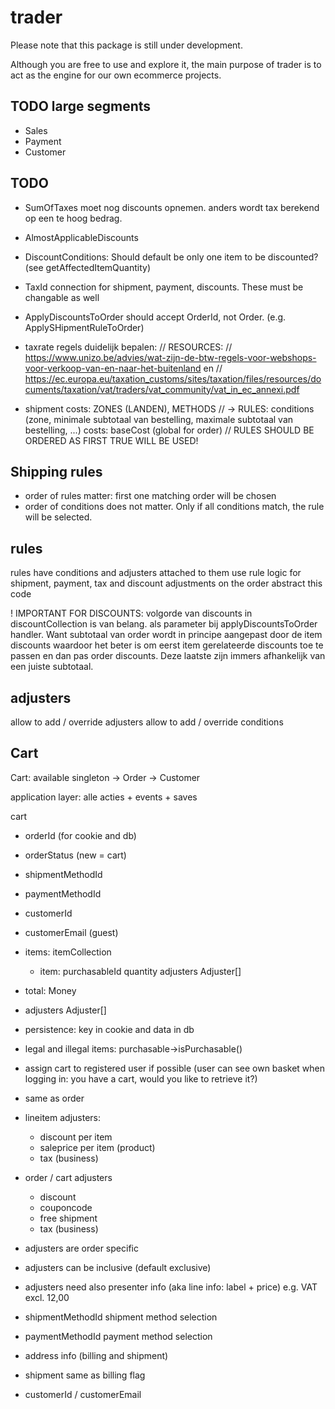 # trader
Please note that this package is still under development. 

Although you are free to use and explore it, the main purpose of trader is to act as the engine for our own ecommerce projects.


## TODO large segments
- Sales
- Payment
- Customer

## TODO
- SumOfTaxes moet nog discounts opnemen. anders wordt tax berekend op een te hoog bedrag.
- AlmostApplicableDiscounts
- DiscountConditions: Should default be only one item to be discounted? (see getAffectedItemQuantity)
- TaxId connection for shipment, payment, discounts. These must be changable as well
- ApplyDiscountsToOrder should accept OrderId, not Order. (e.g. ApplySHipmentRuleToOrder)
- taxrate regels duidelijk bepalen: 
// RESOURCES:
// https://www.unizo.be/advies/wat-zijn-de-btw-regels-voor-webshops-voor-verkoop-van-en-naar-het-buitenland en
// https://ec.europa.eu/taxation_customs/sites/taxation/files/resources/documents/taxation/vat/traders/vat_community/vat_in_ec_annexi.pdf
                                            
- shipment costs: ZONES (LANDEN), METHODS
            //  -> RULES: conditions (zone, minimale subtotaal van bestelling, maximale subtotaal van bestelling, ...)
                          costs: baseCost (global for order)
                // RULES SHOULD BE ORDERED AS FIRST TRUE WILL BE USED!

## Shipping rules
- order of rules matter: first one matching order will be chosen
- order of conditions does not matter. Only if all conditions match, the rule will be selected.

## rules
rules have conditions and adjusters attached to them
use rule logic for shipment, payment, tax and discount adjustments on the order
abstract this code

! IMPORTANT FOR DISCOUNTS: volgorde van discounts in discountCollection is van belang. als parameter bij applyDiscountsToOrder handler.
Want subtotaal van order wordt in principe aangepast door de item discounts waardoor het beter is om eerst item gerelateerde discounts toe te passen en dan pas order discounts.
Deze laatste zijn immers afhankelijk van een juiste subtotaal.

## adjusters
allow to add / override adjusters
allow to add / override conditions

## Cart

Cart: available singleton
-> Order
-> Customer

application layer: alle acties + events + saves

cart
- orderId (for cookie and db)
- orderStatus (new = cart)
- shipmentMethodId
- paymentMethodId
- customerId
- customerEmail (guest)
- items: itemCollection
    - item:
        purchasableId
        quantity
        adjusters Adjuster[]
- total: Money
- adjusters Adjuster[]

- persistence: key in cookie and data in db
- legal and illegal items: purchasable->isPurchasable()
- assign cart to registered user if possible (user can see own basket when logging in: you have a cart, would you like to retrieve it?)
- same as order
- lineitem adjusters:
    - discount per item
    - saleprice per item (product)
    - tax (business)
- order / cart adjusters
    - discount 
    - couponcode
    - free shipment
    - tax (business)
- adjusters are order specific
- adjusters can be inclusive (default exclusive)
- adjusters need also presenter info (aka line info: label + price) e.g. VAT excl. 12,00

- shipmentMethodId shipment method selection
- paymentMethodId payment method selection
- address info (billing and shipment)
- shipment same as billing flag
- customerId / customerEmail

